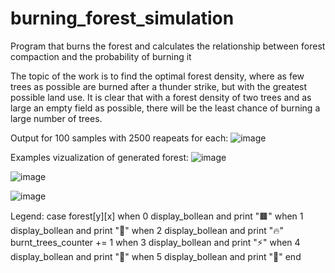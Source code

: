# burning_forest_simulation
Program that burns the forest and calculates the relationship between forest compaction and the probability of burning it

The topic of the work is to find the optimal forest density, where as few trees as possible are burned after a thunder strike,
but with the greatest possible land use. It is clear that with a forest density of two trees and as large an empty field as possible,
there will be the least chance of burning a large number of trees.

Output for 100 samples with 2500 reapeats for each:
![image](https://user-images.githubusercontent.com/56487722/174787272-66ad732e-c87c-4a70-80fa-9f79fa2edba0.png)

Examples vizualization of generated forest:
![image](https://user-images.githubusercontent.com/56487722/174788374-e2898521-6034-462e-be16-03a84b49883b.png)

![image](https://user-images.githubusercontent.com/56487722/174787450-194077f7-6b2b-4560-ace7-20b7063517ed.png)

![image](https://user-images.githubusercontent.com/56487722/174787471-f0ece11d-a8c8-49ae-8cb6-dd3373004519.png)

Legend:
case forest[y][x]
            when 0
                display_bollean and print "🟫" 
            when 1
                display_bollean and print "🌳"
            when 2
                display_bollean and print "🔥"
                burnt_trees_counter += 1
            when 3
                display_bollean and print "⚡"
            when 4
                display_bollean and print "🐼"
            when 5
                display_bollean and print "🍖"
            end

